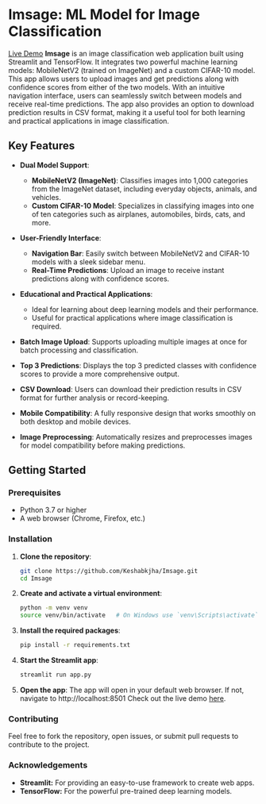 # Imsage: ML Model for Image Classification
[Live Demo](https://imsage.streamlit.app/)
**Imsage** is an image classification web application built using Streamlit and TensorFlow. It integrates two powerful machine learning models: MobileNetV2 (trained on ImageNet) and a custom CIFAR-10 model. This app allows users to upload images and get predictions along with confidence scores from either of the two models. With an intuitive navigation interface, users can seamlessly switch between models and receive real-time predictions. The app also provides an option to download prediction results in CSV format, making it a useful tool for both learning and practical applications in image classification.

## Key Features

- **Dual Model Support**:
  - **MobileNetV2 (ImageNet)**: Classifies images into 1,000 categories from the ImageNet dataset, including everyday objects, animals, and vehicles.
  - **Custom CIFAR-10 Model**: Specializes in classifying images into one of ten categories such as airplanes, automobiles, birds, cats, and more.

- **User-Friendly Interface**:
  - **Navigation Bar**: Easily switch between MobileNetV2 and CIFAR-10 models with a sleek sidebar menu.
  - **Real-Time Predictions**: Upload an image to receive instant predictions along with confidence scores.

- **Educational and Practical Applications**:
  - Ideal for learning about deep learning models and their performance.
  - Useful for practical applications where image classification is required.

- **Batch Image Upload**: Supports uploading multiple images at once for batch processing and classification.
  
- **Top 3 Predictions**: Displays the top 3 predicted classes with confidence scores to provide a more comprehensive output.
  
- **CSV Download**: Users can download their prediction results in CSV format for further analysis or record-keeping.

- **Mobile Compatibility**: A fully responsive design that works smoothly on both desktop and mobile devices.

- **Image Preprocessing**: Automatically resizes and preprocesses images for model compatibility before making predictions.

## Getting Started

### Prerequisites

- Python 3.7 or higher
- A web browser (Chrome, Firefox, etc.)

### Installation

1. **Clone the repository**:
   ```bash
   git clone https://github.com/Keshabkjha/Imsage.git
   cd Imsage

2. **Create and activate a virtual environment**:
    ```bash
    python -m venv venv
    source venv/bin/activate   # On Windows use `venv\Scripts\activate`
3. **Install the required packages**:
    ```bash
    pip install -r requirements.txt
4. **Start the Streamlit app**:
    ```bash
    streamlit run app.py
5. **Open the app**: 
    The app will open in your default web browser. If not, navigate to http://localhost:8501
  Check out the live demo [here](https://imsage.streamlit.app/).
### Contributing
  Feel free to fork the repository, open issues, or submit pull requests to contribute to the project.

### Acknowledgements
  - **Streamlit:** For providing an easy-to-use framework to create web apps.
  - **TensorFlow:** For the powerful pre-trained deep learning models.
